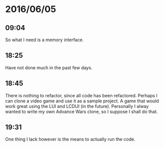 # 2016/06/05

## 09:04

So what I need is a memory interface.

## 18:25

Have not done much in the past few days.

## 18:45

There is nothing to refactor, since all code has been refactored. Perhaps I
can clone a video game and use it as a sample project. A game that would work
great using the LUI and LCDUI (in the future). Personally I alway wanted to
write my own Advance Wars clone, so I suppose I shall do that.

## 19:31

One thing I lack however is the means to actually run the code.


